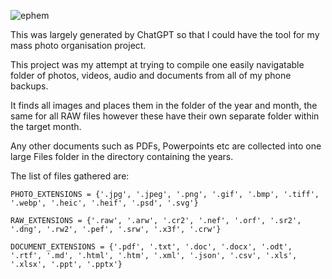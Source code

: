 ![ephem](https://github.com/grimsby1hull0/Ephem/assets/70115287/e1dd636c-7103-4cb1-a9d7-ba59b0d57be1)



This was largely generated by ChatGPT so that I could have the tool for my mass photo organisation project.

This project was my attempt at trying to compile one easily navigatable folder of photos, videos, audio and documents from all of my phone backups.

It finds all images and places them in the folder of the year and month, the same for all RAW files however these have their own separate folder within the target month.

Any other documents such as PDFs, Powerpoints etc are collected into one large Files folder in the directory containing the years.


The list of files gathered are:

	PHOTO_EXTENSIONS = {'.jpg', '.jpeg', '.png', '.gif', '.bmp', '.tiff', '.webp', '.heic', '.heif', '.psd', '.svg'}
	
	RAW_EXTENSIONS = {'.raw', '.arw', '.cr2', '.nef', '.orf', '.sr2', '.dng', '.rw2', '.pef', '.srw', '.x3f', '.crw'}
	
	DOCUMENT_EXTENSIONS = {'.pdf', '.txt', '.doc', '.docx', '.odt', '.rtf', '.md', '.html', '.htm', '.xml', '.json', '.csv', '.xls', '.xlsx', '.ppt', '.pptx'}

